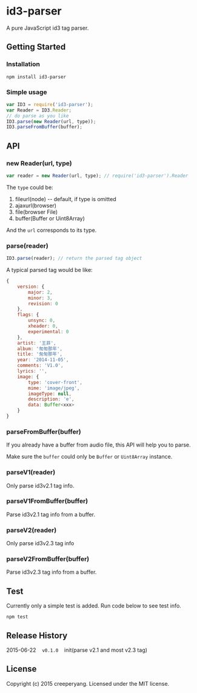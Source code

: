 # id3-parser

A pure JavaScript id3 tag parser.

## Getting Started
### Installation 

```shell
npm install id3-parser
```

### Simple usage

```js
var ID3 = require('id3-parser');
var Reader = ID3.Reader;
// do parse as you like
ID3.parse(new Reader(url, type));
ID3.parseFromBuffer(buffer);
```

## API

### new Reader(url, type)

```js
var reader = new Reader(url, type); // require('id3-parser').Reader
```

The `type` could be:

1. fileurl(node) -- default, if type is omitted
2. ajaxurl(browser) 
3. file(browser File) 
4. buffer(Buffer or Uint8Array)

And the `url` corresponds to its type.

### parse(reader)

```js
ID3.parse(reader); // return the parsed tag object
```

A typical parsed tag would be like:

```js
{
    version: {
        major: 2,
        minor: 3,
        revision: 0
    },
    flags: {
        unsync: 0,
        xheader: 0,
        experimental: 0
    },
    artist: '王菲',
    album: '匆匆那年',
    title: '匆匆那年',
    year: '2014-11-05',
    comments: 'V1.0',
    lyrics: '',
    image: {
        type: 'cover-front',
        mime: 'image/jpeg',
        imageType: null,
        description: 'e',
        data: Buffer<xxx>
    }
}
```

### parseFromBuffer(buffer)

If you already have a buffer from audio file, this API will help you to parse.

Make sure the `buffer` could only be `Buffer` or `Uint8Array` instance.

### parseV1(reader)

Only parse id3v2.1 tag info.

### parseV1FromBuffer(buffer)

Parse id3v2.1 tag info from a buffer.

### parseV2(reader)

Only parse id3v2.3 tag info

### parseV2FromBuffer(buffer)

Parse id3v2.3 tag info from a buffer.


## Test

Currently only a simple test is added. Run code below to see test info.

```shell
npm test
```

## Release History

2015-06-22&nbsp;&nbsp;&nbsp;&nbsp;`v0.1.0`&nbsp;&nbsp;&nbsp;&nbsp;init(parse v2.1 and most v2.3 tag)

## License
Copyright (c) 2015 creeperyang. Licensed under the MIT license.